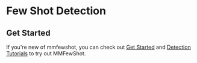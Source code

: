 # Few Shot Detection

## Get Started
If you're new of mmfewshot, you can check out [Get Started](https://mmfewshot.readthedocs.io/en/latest/index.html)
and [Detection Tutorials](https://mmfewshot.readthedocs.io/en/latest/detection/index.html) to try out MMFewShot.

